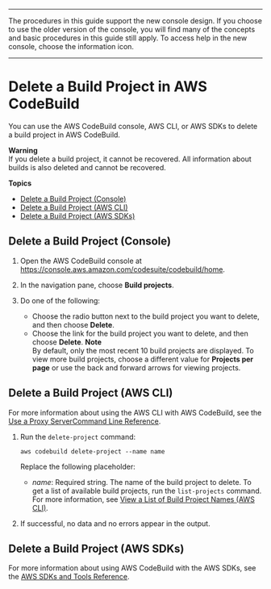 --------

 The procedures in this guide support the new console design\. If you choose to use the older version of the console, you will find many of the concepts and basic procedures in this guide still apply\. To access help in the new console, choose the information icon\.

--------

# Delete a Build Project in AWS CodeBuild<a name="delete-project"></a>

You can use the AWS CodeBuild console, AWS CLI, or AWS SDKs to delete a build project in AWS CodeBuild\.

**Warning**  
If you delete a build project, it cannot be recovered\. All information about builds is also deleted and cannot be recovered\.

**Topics**
+ [Delete a Build Project \(Console\)](#delete-project-console)
+ [Delete a Build Project \(AWS CLI\)](#delete-project-cli)
+ [Delete a Build Project \(AWS SDKs\)](#delete-project-sdks)

## Delete a Build Project \(Console\)<a name="delete-project-console"></a>

1. Open the AWS CodeBuild console at [https://console\.aws\.amazon\.com/codesuite/codebuild/home](https://console.aws.amazon.com/codesuite/codebuild/home)\.

1. In the navigation pane, choose **Build projects**\.

1. Do one of the following:
   + Choose the radio button next to the build project you want to delete, and then choose **Delete**\.
   + Choose the link for the build project you want to delete, and then choose **Delete**\.
**Note**  
By default, only the most recent 10 build projects are displayed\. To view more build projects, choose a different value for **Projects per page** or use the back and forward arrows for viewing projects\.

## Delete a Build Project \(AWS CLI\)<a name="delete-project-cli"></a>

For more information about using the AWS CLI with AWS CodeBuild, see the [Use a Proxy ServerCommand Line Reference](cmd-ref.md)\.

1. Run the `delete-project` command:

   ```
   aws codebuild delete-project --name name
   ```

   Replace the following placeholder:
   + *name*: Required string\. The name of the build project to delete\. To get a list of available build projects, run the `list-projects` command\. For more information, see [View a List of Build Project Names \(AWS CLI\)](view-project-list.md#view-project-list-cli)\.

1. If successful, no data and no errors appear in the output\.

## Delete a Build Project \(AWS SDKs\)<a name="delete-project-sdks"></a>

For more information about using AWS CodeBuild with the AWS SDKs, see the [AWS SDKs and Tools Reference](sdk-ref.md)\.